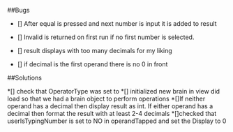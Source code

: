##Bugs

* [] After equal is pressed and next number is input it is added to result

* [] Invalid is returned on first run if no first number is selected.
* [] result displays with too many decimals for my liking
* [] if decimal is the first operand there is no 0 in front



##Solutions

*[] check that OperatorType was set to
*[] initialized new brain in view did load so that we had a brain object to perform operations
*[]If neither operand has a decimal then display result as int. If either operand has a decimal then format the result with at least 2-4 decimals
*[]checked that userIsTypingNumber is set to NO in operandTapped and set the Display to 0